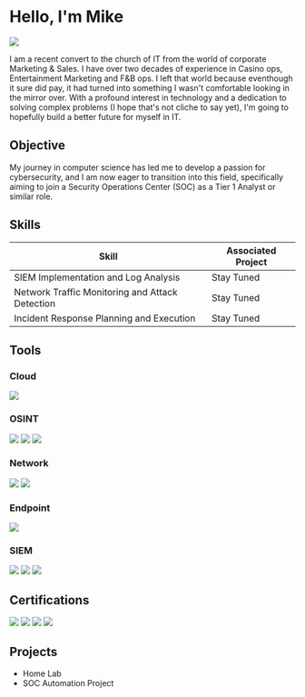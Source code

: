# Hello, I'm Mike
<a href="https://www.linkedin.com/in/myksteffen"><img src="https://img.shields.io/badge/-LinkedIn-0072b1?&style=for-the-badge&logo=linkedin&logoColor=white" /></a>

I am a recent convert to the church of IT from the world of corporate Marketing & Sales. I have over two decades of experience in Casino ops, Entertainment Marketing and F&B ops. I left that world because eventhough it sure did pay, it had turned into something I wasn't comfortable looking in the mirror over. With a profound interest in technology and a dedication to solving complex problems (I hope that's not cliche to say yet), I'm going to hopefully build a better future for myself in IT.

## Objective

My journey in computer science has led me to develop a passion for cybersecurity, and I am now eager to transition into this field, specifically aiming to join a Security Operations Center (SOC) as a Tier 1 Analyst or similar role. 

## Skills

| Skill                                         | Associated Project         |
|-----------------------------------------------|----------------------------|
| SIEM Implementation and Log Analysis          | Stay Tuned
| Network Traffic Monitoring and Attack Detection | Stay Tuned
| Incident Response Planning and Execution      | Stay Tuned

## Tools

### Cloud
<div>
    <img src="https://img.shields.io/badge/-Microsoft Azure-1679A7?&style=for-the-badge&logo=Wireshark&logoColor=white" />
</div>

### OSINT
<div>
    <img src="https://img.shields.io/badge/-Maltego-1679A7?&style=for-the-badge&logo=Wireshark&logoColor=white" />
    <img src="https://img.shields.io/badge/-Shodan-777BB4?&style=for-the-badge&logo=Zeek&logoColor=white" />
    <img src="https://img.shields.io/badge/-OSINT Framework-777BB4?&style=for-the-badge&logo=Zeek&logoColor=white" />
</div>

### Network
<div>
    <img src="https://img.shields.io/badge/-Wireshark-1679A7?&style=for-the-badge&logo=Wireshark&logoColor=white" />
    <img src="https://img.shields.io/badge/-Zeek-777BB4?&style=for-the-badge&logo=Zeek&logoColor=white" />
</div>

### Endpoint
<div>
    <img src="https://img.shields.io/badge/-Microsoft_Defender_for_Endpoint-00A4EF?&style=for-the-badge&logo=Microsoft&logoColor=white" />
</div>

### SIEM
<div>
    <img src="https://img.shields.io/badge/-Microsoft_Sentinel-0078D4?&style=for-the-badge&logo=Microsoft&logoColor=white" />
    <img src="https://img.shields.io/badge/-Splunk-000000?&style=for-the-badge&logo=Splunk&logoColor=white" />
    <img src="https://img.shields.io/badge/-Elastic-005571?&style=for-the-badge&logo=Elastic&logoColor=white" />
</div>

## Certifications

<div>
<img src="https://img.shields.io/badge/-Security%2B-FF0000?&style=for-the-badge&logo=CompTIA&logoColor=white" />
<img src="https://img.shields.io/badge/-A%2B-4D4D4D?&style=for-the-badge&logo=CompTIA&logoColor=white" />
<img src="https://img.shields.io/badge/-ITIL Foundation-006400?&style=for-the-badge&logoColor=white" />
<img src="https://img.shields.io/badge/-PMI Disciplined Agile Scrum Master-000080?&style=for-the-badge&logoColor=white" />
</div>

## Projects
- Home Lab
- SOC Automation Project
